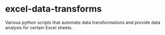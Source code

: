 # excel-data-transforms
Various python scripts that automate data transformations and provide data analysis for certain Excel sheets.
